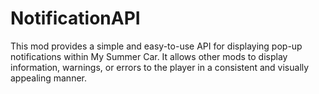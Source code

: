 # NotificationAPI
This mod provides a simple and easy-to-use API for displaying pop-up notifications within My Summer Car. It allows other mods to display information, warnings, or errors to the player in a consistent and visually appealing manner.
